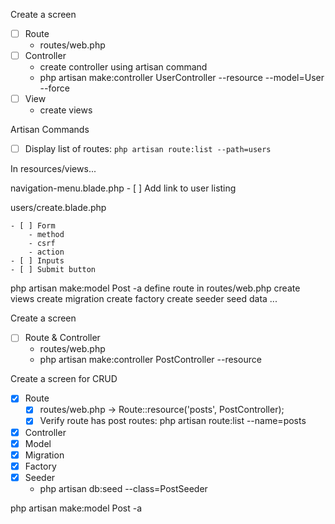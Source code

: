 

Create a screen

- [ ] Route
    - routes/web.php
- [ ] Controller
    - create controller using artisan command
    - php artisan make:controller UserController --resource --model=User --force
- [ ] View
    - create views

Artisan Commands

- [ ] Display list of routes: `php artisan route:list --path=users`


In resources/views...

navigation-menu.blade.php
    - [ ] Add link to user listing

users/create.blade.php

    - [ ] Form
        - method
        - csrf
        - action
    - [ ] Inputs
    - [ ] Submit button


php artisan make:model Post -a
define route in routes/web.php
create views
create migration
create factory
create seeder
seed data
...




Create a screen

- [ ] Route & Controller
    - routes/web.php
    - php artisan make:controller PostController --resource

Create a screen for CRUD

- [x] Route
    - [x] routes/web.php -> Route::resource('posts', PostController);
    - [x] Verify route has post routes: php artisan route:list --name=posts
- [x] Controller
- [x] Model
- [x] Migration
- [x] Factory
- [x] Seeder
    - php artisan db:seed --class=PostSeeder

php artisan make:model Post -a